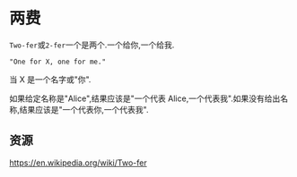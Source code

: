 # 两费

`Two-fer`或`2-fer`一个是两个.一个给你,一个给我.

```text
"One for X, one for me."
```

当 X 是一个名字或"你".

如果给定名称是"Alice",结果应该是"一个代表 Alice,一个代表我".如果没有给出名称,结果应该是"一个代表你,一个代表我".

[help-page]: https://exercism.io/tracks/rust/learning
[modules]: https://doc.rust-lang.org/book/ch07-00-modules.html
[cargo]: https://doc.rust-lang.org/book/ch14-00-more-about-cargo.html
[rust-tests]: https://doc.rust-lang.org/book/ch11-02-running-tests.html

## 资源

<https://en.wikipedia.org/wiki/Two-fer>
